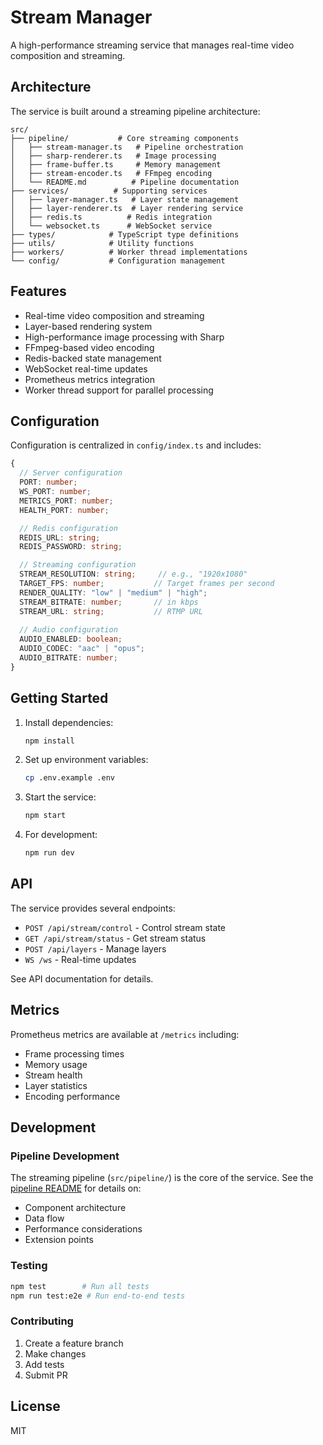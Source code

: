 # Stream Manager

A high-performance streaming service that manages real-time video composition and streaming.

## Architecture

The service is built around a streaming pipeline architecture:

```
src/
├── pipeline/           # Core streaming components
│   ├── stream-manager.ts   # Pipeline orchestration
│   ├── sharp-renderer.ts   # Image processing
│   ├── frame-buffer.ts     # Memory management
│   ├── stream-encoder.ts   # FFmpeg encoding
│   └── README.md          # Pipeline documentation
├── services/          # Supporting services
│   ├── layer-manager.ts   # Layer state management
│   ├── layer-renderer.ts  # Layer rendering service
│   ├── redis.ts          # Redis integration
│   └── websocket.ts      # WebSocket service
├── types/            # TypeScript type definitions
├── utils/            # Utility functions
├── workers/          # Worker thread implementations
└── config/           # Configuration management
```

## Features

- Real-time video composition and streaming
- Layer-based rendering system
- High-performance image processing with Sharp
- FFmpeg-based video encoding
- Redis-backed state management
- WebSocket real-time updates
- Prometheus metrics integration
- Worker thread support for parallel processing

## Configuration

Configuration is centralized in `config/index.ts` and includes:

```typescript
{
  // Server configuration
  PORT: number;
  WS_PORT: number;
  METRICS_PORT: number;
  HEALTH_PORT: number;

  // Redis configuration
  REDIS_URL: string;
  REDIS_PASSWORD: string;

  // Streaming configuration
  STREAM_RESOLUTION: string;     // e.g., "1920x1080"
  TARGET_FPS: number;           // Target frames per second
  RENDER_QUALITY: "low" | "medium" | "high";
  STREAM_BITRATE: number;       // in kbps
  STREAM_URL: string;           // RTMP URL
  
  // Audio configuration
  AUDIO_ENABLED: boolean;
  AUDIO_CODEC: "aac" | "opus";
  AUDIO_BITRATE: number;
}
```

## Getting Started

1. Install dependencies:
   ```bash
   npm install
   ```

2. Set up environment variables:
   ```bash
   cp .env.example .env
   ```

3. Start the service:
   ```bash
   npm start
   ```

4. For development:
   ```bash
   npm run dev
   ```

## API

The service provides several endpoints:

- `POST /api/stream/control` - Control stream state
- `GET /api/stream/status` - Get stream status
- `POST /api/layers` - Manage layers
- `WS /ws` - Real-time updates

See API documentation for details.

## Metrics

Prometheus metrics are available at `/metrics` including:
- Frame processing times
- Memory usage
- Stream health
- Layer statistics
- Encoding performance

## Development

### Pipeline Development

The streaming pipeline (`src/pipeline/`) is the core of the service. See the [pipeline README](src/pipeline/README.md) for details on:
- Component architecture
- Data flow
- Performance considerations
- Extension points

### Testing

```bash
npm test        # Run all tests
npm run test:e2e # Run end-to-end tests
```

### Contributing

1. Create a feature branch
2. Make changes
3. Add tests
4. Submit PR

## License

MIT 
